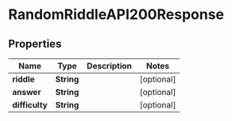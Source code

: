 

# RandomRiddleAPI200Response


## Properties

| Name | Type | Description | Notes |
|------------ | ------------- | ------------- | -------------|
|**riddle** | **String** |  |  [optional] |
|**answer** | **String** |  |  [optional] |
|**difficulty** | **String** |  |  [optional] |



